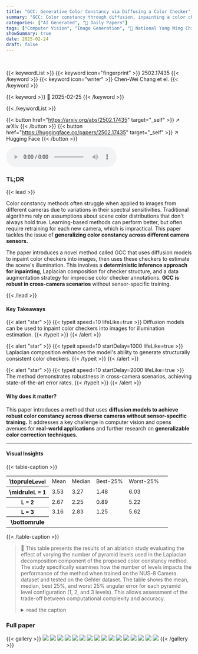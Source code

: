 ```yaml
---
title: "GCC: Generative Color Constancy via Diffusing a Color Checker"
summary: "GCC: Color constancy through diffusion, inpainting a color checker for stable illumination estimation."
categories: ["AI Generated", "🤗 Daily Papers"]
tags: ["Computer Vision", "Image Generation", "🏢 National Yang Ming Chiao Tung University",]
showSummary: true
date: 2025-02-24
draft: false
---
```


<br>

{{< keywordList >}}
{{< keyword icon="fingerprint" >}} 2502.17435 {{< /keyword >}}
{{< keyword icon="writer" >}} Chen-Wei Chang et el. {{< /keyword >}}
 
{{< keyword >}} 🤗 2025-02-25 {{< /keyword >}}
 
{{< /keywordList >}}

{{< button href="https://arxiv.org/abs/2502.17435" target="_self" >}}
↗ arXiv
{{< /button >}}
{{< button href="https://huggingface.co/papers/2502.17435" target="_self" >}}
↗ Hugging Face
{{< /button >}}



<audio controls>
    <source src="https://ai-paper-reviewer.com/2502.17435/podcast.wav" type="audio/wav">
    Your browser does not support the audio element.
</audio>


### TL;DR


{{< lead >}}

Color constancy methods often struggle when applied to images from different cameras due to variations in their spectral sensitivities. Traditional algorithms rely on assumptions about scene color distributions that don't always hold true. Learning-based methods can perform better, but often require retraining for each new camera, which is impractical. This paper tackles the issue of **generalizing color constancy across different camera sensors.**



The paper introduces a novel method called GCC that uses diffusion models to inpaint color checkers into images, then uses these checkers to estimate the scene's illumination. This involves a **deterministic inference approach for inpainting**, Laplacian composition for checker structure, and a data augmentation strategy for imprecise color checker annotations. **GCC is robust in cross-camera scenarios** without sensor-specific training.

{{< /lead >}}


#### Key Takeaways

{{< alert "star" >}}
{{< typeit speed=10 lifeLike=true >}} Diffusion models can be used to inpaint color checkers into images for illumination estimation. {{< /typeit >}}
{{< /alert >}}

{{< alert "star" >}}
{{< typeit speed=10 startDelay=1000 lifeLike=true >}} Laplacian composition enhances the model's ability to generate structurally consistent color checkers. {{< /typeit >}}
{{< /alert >}}

{{< alert "star" >}}
{{< typeit speed=10 startDelay=2000 lifeLike=true >}} The method demonstrates robustness in cross-camera scenarios, achieving state-of-the-art error rates. {{< /typeit >}}
{{< /alert >}}

#### Why does it matter?
This paper introduces a method that uses **diffusion models to achieve robust color constancy across diverse cameras without sensor-specific training.** It addresses a key challenge in computer vision and opens avenues for **real-world applications** and further research on **generalizable color correction techniques.**

------
#### Visual Insights





{{< table-caption >}}
<table class="ltx_tabular ltx_centering ltx_guessed_headers ltx_align_middle" id="section2.tab1.7">
<tbody class="ltx_tbody">
<tr class="ltx_tr" id="section2.tab1.7.1.1">
<th class="ltx_td ltx_align_left ltx_th ltx_th_row" id="section2.tab1.7.1.1.1">
<span class="ltx_ERROR undefined" id="section2.tab1.7.1.1.1.1">\toprule</span><span class="ltx_text" id="section2.tab1.7.1.1.1.2" style="font-size:90%;">Level</span>
</th>
<td class="ltx_td ltx_align_center" id="section2.tab1.7.1.1.2"><span class="ltx_text" id="section2.tab1.7.1.1.2.1" style="font-size:90%;">Mean</span></td>
<td class="ltx_td ltx_align_center" id="section2.tab1.7.1.1.3"><span class="ltx_text" id="section2.tab1.7.1.1.3.1" style="font-size:90%;">Median</span></td>
<td class="ltx_td ltx_align_center" id="section2.tab1.7.1.1.4"><span class="ltx_text" id="section2.tab1.7.1.1.4.1" style="font-size:90%;">Best-25%</span></td>
<td class="ltx_td ltx_align_center" id="section2.tab1.7.1.1.5"><span class="ltx_text" id="section2.tab1.7.1.1.5.1" style="font-size:90%;">Worst-25%</span></td>
<td class="ltx_td" id="section2.tab1.7.1.1.6"></td>
</tr>
<tr class="ltx_tr" id="section2.tab1.7.2.2">
<th class="ltx_td ltx_align_left ltx_th ltx_th_row" id="section2.tab1.7.2.2.1">
<span class="ltx_ERROR undefined" id="section2.tab1.7.2.2.1.1">\midrule</span><span class="ltx_text" id="section2.tab1.7.2.2.1.2" style="font-size:90%;">L = 1</span>
</th>
<td class="ltx_td ltx_align_center" id="section2.tab1.7.2.2.2"><span class="ltx_text" id="section2.tab1.7.2.2.2.1" style="font-size:90%;">3.53</span></td>
<td class="ltx_td ltx_align_center" id="section2.tab1.7.2.2.3"><span class="ltx_text" id="section2.tab1.7.2.2.3.1" style="font-size:90%;">3.27</span></td>
<td class="ltx_td ltx_align_center" id="section2.tab1.7.2.2.4"><span class="ltx_text" id="section2.tab1.7.2.2.4.1" style="font-size:90%;">1.48</span></td>
<td class="ltx_td ltx_align_center" id="section2.tab1.7.2.2.5"><span class="ltx_text" id="section2.tab1.7.2.2.5.1" style="font-size:90%;">6.03</span></td>
<td class="ltx_td" id="section2.tab1.7.2.2.6"></td>
</tr>
<tr class="ltx_tr" id="section2.tab1.7.3.3">
<th class="ltx_td ltx_align_left ltx_th ltx_th_row" id="section2.tab1.7.3.3.1"><span class="ltx_text" id="section2.tab1.7.3.3.1.1" style="font-size:90%;">L = 2</span></th>
<td class="ltx_td ltx_align_center" id="section2.tab1.7.3.3.2"><span class="ltx_text ltx_font_bold" id="section2.tab1.7.3.3.2.1" style="font-size:90%;">2.67</span></td>
<td class="ltx_td ltx_align_center" id="section2.tab1.7.3.3.3"><span class="ltx_text ltx_font_bold" id="section2.tab1.7.3.3.3.1" style="font-size:90%;">2.25</span></td>
<td class="ltx_td ltx_align_center" id="section2.tab1.7.3.3.4"><span class="ltx_text ltx_font_bold" id="section2.tab1.7.3.3.4.1" style="font-size:90%;">0.89</span></td>
<td class="ltx_td ltx_align_center" id="section2.tab1.7.3.3.5"><span class="ltx_text ltx_font_bold" id="section2.tab1.7.3.3.5.1" style="font-size:90%;">5.22</span></td>
<td class="ltx_td" id="section2.tab1.7.3.3.6"></td>
</tr>
<tr class="ltx_tr" id="section2.tab1.7.4.4">
<th class="ltx_td ltx_align_left ltx_th ltx_th_row" id="section2.tab1.7.4.4.1"><span class="ltx_text" id="section2.tab1.7.4.4.1.1" style="font-size:90%;">L = 3</span></th>
<td class="ltx_td ltx_align_center" id="section2.tab1.7.4.4.2"><span class="ltx_text" id="section2.tab1.7.4.4.2.1" style="font-size:90%;">3.16</span></td>
<td class="ltx_td ltx_align_center" id="section2.tab1.7.4.4.3"><span class="ltx_text" id="section2.tab1.7.4.4.3.1" style="font-size:90%;">2.83</span></td>
<td class="ltx_td ltx_align_center" id="section2.tab1.7.4.4.4"><span class="ltx_text" id="section2.tab1.7.4.4.4.1" style="font-size:90%;">1.25</span></td>
<td class="ltx_td ltx_align_center" id="section2.tab1.7.4.4.5"><span class="ltx_text" id="section2.tab1.7.4.4.5.1" style="font-size:90%;">5.62</span></td>
<td class="ltx_td" id="section2.tab1.7.4.4.6"></td>
</tr>
<tr class="ltx_tr" id="section2.tab1.7.5.5">
<th class="ltx_td ltx_align_left ltx_th ltx_th_row" id="section2.tab1.7.5.5.1"><span class="ltx_ERROR undefined" id="section2.tab1.7.5.5.1.1">\bottomrule</span></th>
<td class="ltx_td" id="section2.tab1.7.5.5.2"></td>
<td class="ltx_td" id="section2.tab1.7.5.5.3"></td>
<td class="ltx_td" id="section2.tab1.7.5.5.4"></td>
<td class="ltx_td" id="section2.tab1.7.5.5.5"></td>
<td class="ltx_td" id="section2.tab1.7.5.5.6"></td>
</tr>
</tbody>
</table>{{< /table-caption >}}

> 🔼 This table presents the results of an ablation study evaluating the effect of varying the number of pyramid levels used in the Laplacian decomposition component of the proposed color constancy method.  The study specifically examines how the number of levels impacts the performance of the method when trained on the NUS-8 Camera dataset and tested on the Gehler dataset. The table shows the mean, median, best 25%, and worst 25% angular error for each pyramid level configuration (1, 2, and 3 levels).  This allows assessment of the trade-off between computational complexity and accuracy.
> <details>
> <summary>read the caption</summary>
> Table \thetable: Analysis of different pyramid levels in Laplacian composition. Results are trained on the NUS-8 Camera dataset and tested on Gehler dataset .
> </details>





### Full paper

{{< gallery >}}
<img src="https://ai-paper-reviewer.com/2502.17435/1.png" class="grid-w50 md:grid-w33 xl:grid-w25" />
<img src="https://ai-paper-reviewer.com/2502.17435/2.png" class="grid-w50 md:grid-w33 xl:grid-w25" />
<img src="https://ai-paper-reviewer.com/2502.17435/3.png" class="grid-w50 md:grid-w33 xl:grid-w25" />
<img src="https://ai-paper-reviewer.com/2502.17435/4.png" class="grid-w50 md:grid-w33 xl:grid-w25" />
<img src="https://ai-paper-reviewer.com/2502.17435/5.png" class="grid-w50 md:grid-w33 xl:grid-w25" />
<img src="https://ai-paper-reviewer.com/2502.17435/6.png" class="grid-w50 md:grid-w33 xl:grid-w25" />
<img src="https://ai-paper-reviewer.com/2502.17435/7.png" class="grid-w50 md:grid-w33 xl:grid-w25" />
<img src="https://ai-paper-reviewer.com/2502.17435/8.png" class="grid-w50 md:grid-w33 xl:grid-w25" />
<img src="https://ai-paper-reviewer.com/2502.17435/9.png" class="grid-w50 md:grid-w33 xl:grid-w25" />
<img src="https://ai-paper-reviewer.com/2502.17435/10.png" class="grid-w50 md:grid-w33 xl:grid-w25" />
<img src="https://ai-paper-reviewer.com/2502.17435/11.png" class="grid-w50 md:grid-w33 xl:grid-w25" />
<img src="https://ai-paper-reviewer.com/2502.17435/12.png" class="grid-w50 md:grid-w33 xl:grid-w25" />
<img src="https://ai-paper-reviewer.com/2502.17435/13.png" class="grid-w50 md:grid-w33 xl:grid-w25" />
<img src="https://ai-paper-reviewer.com/2502.17435/14.png" class="grid-w50 md:grid-w33 xl:grid-w25" />
<img src="https://ai-paper-reviewer.com/2502.17435/15.png" class="grid-w50 md:grid-w33 xl:grid-w25" />
<img src="https://ai-paper-reviewer.com/2502.17435/16.png" class="grid-w50 md:grid-w33 xl:grid-w25" />
{{< /gallery >}}